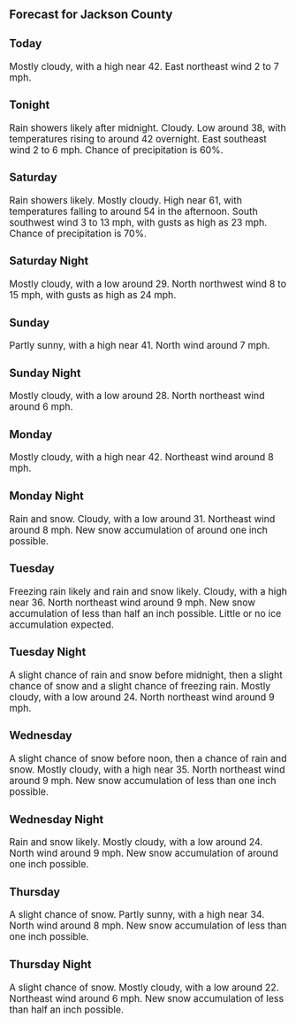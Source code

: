 <div>
   <h2>Forecast for Jackson County</h2>
   <p>
      <div style="font-size:120%">
         <h3>Today</h3>Mostly cloudy, with a high near 42. East northeast wind 2 to 7 mph.<br></div>
   </p>
   <p>
      <div style="font-size:120%">
         <h3>Tonight</h3>Rain showers likely after midnight. Cloudy. Low around 38, with temperatures rising to around 42 overnight. East southeast
         wind 2 to 6 mph. Chance of precipitation is 60%.<br></div>
   </p>
   <p>
      <div style="font-size:120%">
         <h3>Saturday</h3>Rain showers likely. Mostly cloudy. High near 61, with temperatures falling to around 54 in the afternoon. South southwest
         wind 3 to 13 mph, with gusts as high as 23 mph. Chance of precipitation is 70%.<br></div>
   </p>
   <p>
      <div style="font-size:120%">
         <h3>Saturday Night</h3>Mostly cloudy, with a low around 29. North northwest wind 8 to 15 mph, with gusts as high as 24 mph.<br></div>
   </p>
   <p>
      <div style="font-size:120%">
         <h3>Sunday</h3>Partly sunny, with a high near 41. North wind around 7 mph.<br></div>
   </p>
   <p>
      <div style="font-size:120%">
         <h3>Sunday Night</h3>Mostly cloudy, with a low around 28. North northeast wind around 6 mph.<br></div>
   </p>
   <p>
      <div style="font-size:120%">
         <h3>Monday</h3>Mostly cloudy, with a high near 42. Northeast wind around 8 mph.<br></div>
   </p>
   <p>
      <div style="font-size:120%">
         <h3>Monday Night</h3>Rain and snow. Cloudy, with a low around 31. Northeast wind around 8 mph. New snow accumulation of around one inch possible.<br></div>
   </p>
   <p>
      <div style="font-size:120%">
         <h3>Tuesday</h3>Freezing rain likely and rain and snow likely. Cloudy, with a high near 36. North northeast wind around 9 mph. New snow accumulation
         of less than half an inch possible. Little or no ice accumulation expected.<br></div>
   </p>
   <p>
      <div style="font-size:120%">
         <h3>Tuesday Night</h3>A slight chance of rain and snow before midnight, then a slight chance of snow and a slight chance of freezing rain. Mostly
         cloudy, with a low around 24. North northeast wind around 9 mph.<br></div>
   </p>
   <p>
      <div style="font-size:120%">
         <h3>Wednesday</h3>A slight chance of snow before noon, then a chance of rain and snow. Mostly cloudy, with a high near 35. North northeast wind
         around 9 mph. New snow accumulation of less than one inch possible.<br></div>
   </p>
   <p>
      <div style="font-size:120%">
         <h3>Wednesday Night</h3>Rain and snow likely. Mostly cloudy, with a low around 24. North wind around 9 mph. New snow accumulation of around one inch
         possible.<br></div>
   </p>
   <p>
      <div style="font-size:120%">
         <h3>Thursday</h3>A slight chance of snow. Partly sunny, with a high near 34. North wind around 8 mph. New snow accumulation of less than one
         inch possible.<br></div>
   </p>
   <p>
      <div style="font-size:120%">
         <h3>Thursday Night</h3>A slight chance of snow. Mostly cloudy, with a low around 22. Northeast wind around 6 mph. New snow accumulation of less than
         half an inch possible.<br></div>
   </p>
</div>